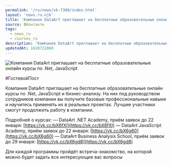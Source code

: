```yaml
---
permalink: '/ru/news/vk-7360/index.html'
layout: 'news.ru.njk'
title: 'Компания DataArt приглашает на бесплатные образовательные онлайн курсы по .Net, JavaScript и'
source: ВКонтакте
tags:
  - news_ru
  - courses_ru
description: 'Компания DataArt приглашает на бесплатные образовательные онлайн курсы по .Net, JavaScript'
updatedAt: 1610722860
---
```

![Компания DataArt приглашает на бесплатные образовательные онлайн курсы по .Net, JavaScript](https://sun9-26.userapi.com/impg/F5iMorWQ_Q64-MZBFyoD4Y0mkI6cnviv8_-yLw/t50DQX-APa0.jpg?size=1280x847&quality=96&sign=48055aef571c7189d36995d990c8037f&c_uniq_tag=vfJ-KwMOGvC7XjyjRpEulyz9nyAN6Rg2RTuYtU6ysfY&type=album)

#ГостевойПост

Компания DataArt приглашает на бесплатные образовательные онлайн курсы по .Net, JavaScript и бизнес-анализу. На них под руководством сотрудников компании вы получите базовые профессиональные навыки и научитесь применять их в реальных проектах. Лучшие участники смогут продолжить работу в компании.

Подробнеё о курсах:
— DataArt .NET Academy, приём заявок до 22 января: [https://vk.cc/bX6fXl](https://vk.cc/bX6fXl)
— DataArt JavaScript Academy, приём заявок до 22 января: [https://vk.cc/bX6g60](https://vk.cc/bX6g60)
— DataArt Business Analysis School, приём заявок до 29 января: [https://vk.cc/bX6gd8](https://vk.cc/bX6gd8)

Для каждой программы пройдёт встреча-знакомство, на которой можно будет задать все интересующие вас вопросы
